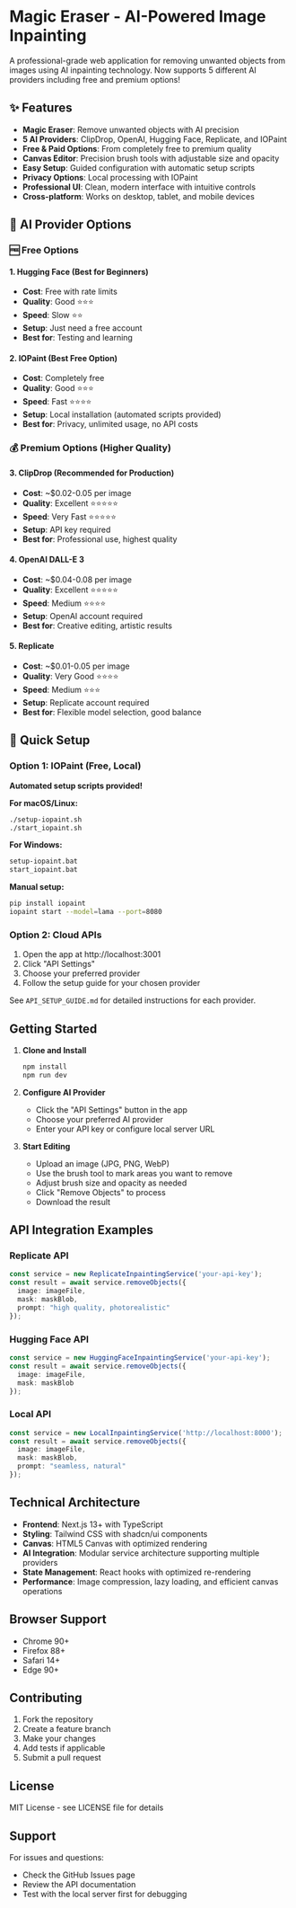 # Magic Eraser - AI-Powered Image Inpainting

A professional-grade web application for removing unwanted objects from images using AI inpainting technology. Now supports 5 different AI providers including free and premium options!

## ✨ Features

- **Magic Eraser**: Remove unwanted objects with AI precision
- **5 AI Providers**: ClipDrop, OpenAI, Hugging Face, Replicate, and IOPaint
- **Free & Paid Options**: From completely free to premium quality
- **Canvas Editor**: Precision brush tools with adjustable size and opacity
- **Easy Setup**: Guided configuration with automatic setup scripts
- **Privacy Options**: Local processing with IOPaint
- **Professional UI**: Clean, modern interface with intuitive controls
- **Cross-platform**: Works on desktop, tablet, and mobile devices

## 🎯 AI Provider Options

### 🆓 Free Options

#### 1. Hugging Face (Best for Beginners)
- **Cost**: Free with rate limits
- **Quality**: Good ⭐⭐⭐
- **Speed**: Slow ⭐⭐
- **Setup**: Just need a free account
- **Best for**: Testing and learning

#### 2. IOPaint (Best Free Option)
- **Cost**: Completely free
- **Quality**: Good ⭐⭐⭐
- **Speed**: Fast ⭐⭐⭐⭐
- **Setup**: Local installation (automated scripts provided)
- **Best for**: Privacy, unlimited usage, no API costs

### 💰 Premium Options (Higher Quality)

#### 3. ClipDrop (Recommended for Production)
- **Cost**: ~$0.02-0.05 per image
- **Quality**: Excellent ⭐⭐⭐⭐⭐
- **Speed**: Very Fast ⭐⭐⭐⭐⭐
- **Setup**: API key required
- **Best for**: Professional use, highest quality

#### 4. OpenAI DALL-E 3
- **Cost**: ~$0.04-0.08 per image
- **Quality**: Excellent ⭐⭐⭐⭐⭐
- **Speed**: Medium ⭐⭐⭐⭐
- **Setup**: OpenAI account required
- **Best for**: Creative editing, artistic results

#### 5. Replicate
- **Cost**: ~$0.01-0.05 per image
- **Quality**: Very Good ⭐⭐⭐⭐
- **Speed**: Medium ⭐⭐⭐
- **Setup**: Replicate account required
- **Best for**: Flexible model selection, good balance

## 🚀 Quick Setup

### Option 1: IOPaint (Free, Local)
**Automated setup scripts provided!**

**For macOS/Linux:**
```bash
./setup-iopaint.sh
./start_iopaint.sh
```

**For Windows:**
```cmd
setup-iopaint.bat
start_iopaint.bat
```

**Manual setup:**
```bash
pip install iopaint
iopaint start --model=lama --port=8080
```

### Option 2: Cloud APIs
1. Open the app at http://localhost:3001
2. Click "API Settings"
3. Choose your preferred provider
4. Follow the setup guide for your chosen provider

See `API_SETUP_GUIDE.md` for detailed instructions for each provider.

## Getting Started

1. **Clone and Install**
   ```bash
   npm install
   npm run dev
   ```

2. **Configure AI Provider**
   - Click the "API Settings" button in the app
   - Choose your preferred AI provider
   - Enter your API key or configure local server URL

3. **Start Editing**
   - Upload an image (JPG, PNG, WebP)
   - Use the brush tool to mark areas you want to remove
   - Adjust brush size and opacity as needed
   - Click "Remove Objects" to process
   - Download the result

## API Integration Examples

### Replicate API
```typescript
const service = new ReplicateInpaintingService('your-api-key');
const result = await service.removeObjects({
  image: imageFile,
  mask: maskBlob,
  prompt: "high quality, photorealistic"
});
```

### Hugging Face API
```typescript
const service = new HuggingFaceInpaintingService('your-api-key');
const result = await service.removeObjects({
  image: imageFile,
  mask: maskBlob
});
```

### Local API
```typescript
const service = new LocalInpaintingService('http://localhost:8000');
const result = await service.removeObjects({
  image: imageFile,
  mask: maskBlob,
  prompt: "seamless, natural"
});
```

## Technical Architecture

- **Frontend**: Next.js 13+ with TypeScript
- **Styling**: Tailwind CSS with shadcn/ui components
- **Canvas**: HTML5 Canvas with optimized rendering
- **AI Integration**: Modular service architecture supporting multiple providers
- **State Management**: React hooks with optimized re-rendering
- **Performance**: Image compression, lazy loading, and efficient canvas operations

## Browser Support

- Chrome 90+
- Firefox 88+
- Safari 14+
- Edge 90+

## Contributing

1. Fork the repository
2. Create a feature branch
3. Make your changes
4. Add tests if applicable
5. Submit a pull request

## License

MIT License - see LICENSE file for details

## Support

For issues and questions:
- Check the GitHub Issues page
- Review the API documentation
- Test with the local server first for debugging
